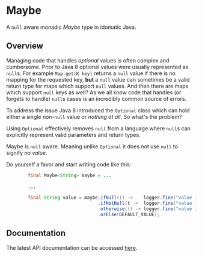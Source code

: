Maybe
=====
A `null` aware monadic _Maybe_ type in idomatic Java.

Overview
--------
Managing code that handles _optional_ values is often complex and cumbersome. Prior to Java 8 optional values were usually represented as `null`s. For example `Map.get(K key)` returns a `null` value if there is no mapping for the requested key, **but** a `null` value can sometimes be a valid return type for maps which support `null` values. And then there are maps which support `null` keys as well? As we all know code that handles (or forgets to handle) `null`s cases is an incredibly common source of errors.

To address the issue Java 8 introduced the `Optional` class which can hold either a single non-`null` value or _nothing at all_. So what's the problem?

Using `Optional` effectively removes `null` from a language where `null`s can explicitly represent valid parameters and return types.

Maybe is `null` aware. Meaning unlike `Optional` it does not use `null` to signify _no value_.

Do yourself a favor and start writing code like this:

```Java
        final Maybe<String> maybe = ...
        
        ...
        
        final String value = maybe.ifNull(() ->    logger.fine("value is null"))
                                  .ifNotNull(t ->  logger.fine("value is " + t))
                                  .otherwise(() -> logger.fine("value is absent: using default value"))
                                  .orElse(DEFAULT_VALUE);
```

Documentation
-------------
The latest API documentation can be accessed [here](https://zleonov.github.io/optional-config/api/latest).